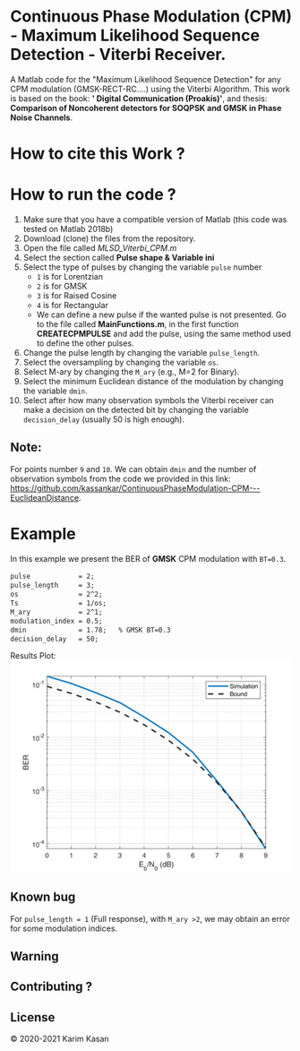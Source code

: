 # Continuous Phase Modulation (CPM) - Maximum Likelihood Sequence Detection - Viterbi Receiver.

A Matlab code for the "Maximum Likelihood Sequence Detection" for any CPM modulation (GMSK-RECT-RC....) using the Viterbi Algorithm. This work is based on the book: __' Digital Communication (Proakis)'__, and thesis: __Comparison of Noncoherent detectors for SOQPSK and GMSK in Phase Noise Channels__.


# How to cite this Work ?



# How to run the code ?
1. Make sure that you have a compatible version of Matlab (this code was tested on Matlab 2018b)
2. Download (clone) the files from the repository.
3. Open the file called _MLSD_Viterbi_CPM.m_
4. Select the section called __Pulse shape & Variable ini__
5. Select the type of pulses by changing the variable `pulse` number
    * `1` is for Lorentzian
    * `2` is for GMSK
    * `3` is for Raised Cosine
    * `4` is for Rectangular
	* We can define a new pulse if the wanted pulse is not presented. Go to the file called __MainFunctions.m__, in the first function __CREATECPMPULSE__ and add the pulse, using the same method used to define the other pulses.
6. Change the pulse length by changing the variable `pulse_length`.
7. Select the oversampling by changing the variable `os`.
8. Select M-ary by changing the `M_ary` (e.g., M=2 for Binary).
9. Select the minimum Euclidean distance of the modulation by changing the variable `dmin`.
10. Select after how many observation symbols the Viterbi receiver can make a decision on the detected bit by changing the variable `decision_delay` (usually 50 is high enough). 
## Note:
For points number `9` and `10`. We can obtain `dmin` and the number of observation symbols from the code we provided in this link: https://github.com/kassankar/ContinuousPhaseModulation-CPM---EuclideanDistance.


# Example

In this example we present the BER of __GMSK__ CPM modulation with `BT=0.3`. 
````
pulse            = 2;
pulse_length     = 3;     
os               = 2^2;    
Ts               = 1/os;   
M_ary            = 2^1;    
modulation_index = 0.5;    
dmin             = 1.78;   % GMSK BT=0.3
decision_delay   = 50;
````
Results Plot:
![](BER_GMSK.png?raw=true)
## Known bug
For `pulse_length = 1` (Full response), with `M_ary >2`, we may obtain an error for some modulation indices.
## Warning

## Contributing ?


## License
© 2020-2021 Karim Kasan

